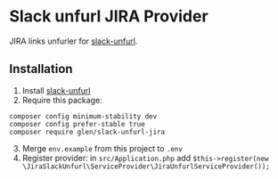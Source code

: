 # Slack unfurl JIRA Provider

JIRA links unfurler for [slack-unfurl].

[slack-unfurl]: https://github.com/glensc/slack-unfurl

## Installation

1. Install [slack-unfurl]
2. Require this package:
```
composer config minimum-stability dev
composer config prefer-stable true
composer require glen/slack-unfurl-jira
```
3. Merge `env.example` from this project to `.env`
4. Register provider: in `src/Application.php` add `$this->register(new \JiraSlackUnfurl\ServiceProvider\JiraUnfurlServiceProvider());`

[slack-unfurl]: https://github.com/glensc/slack-unfurl
